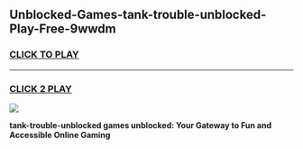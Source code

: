 
## Unblocked-Games-tank-trouble-unblocked-Play-Free-9wwdm
<h3>
<a href="https://premium76.site?title=tank-trouble-unblocked&ref=21A">CLICK TO PLAY</a></h3>
<hr>

<h3>
<a href="https://premium76.site?title=tank-trouble-unblocked&ref=21A">CLICK 2 PLAY</a>
  
</h3>

<a href="https://premium76.site?title=tank-trouble-unblocked&ref=21A"><img src="https://clearcache.store/games.png"></a>


**tank-trouble-unblocked games unblocked: Your Gateway to Fun and Accessible Online Gaming**
